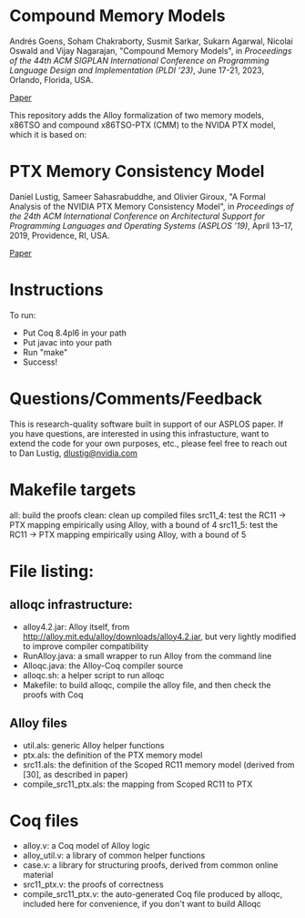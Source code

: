 # Compound Memory Models


Andrés Goens, Soham Chakraborty, Susmit Sarkar, Sukarn Agarwal, Nicolai Oswald and Vijay Nagarajan, "Compound Memory Models", in _Proceedings of the 44th ACM SIGPLAN International Conference on Programming Language Design and Implementation (PLDI ’23)_, June 17-21, 2023, Orlando, Florida, USA.

[Paper](CompoundMemoryModelsPLDI23.pdf)

This repository adds the Alloy formalization of two memory models, x86TSO and compound x86TSO-PTX (CMM) to the NVIDA PTX model, which it is based on:

# PTX Memory Consistency Model

Daniel Lustig, Sameer Sahasrabuddhe, and Olivier Giroux, "A Formal Analysis of the NVIDIA PTX Memory Consistency Model", in _Proceedings of the 24th ACM International Conference on Architectural Support for Programming Languages and Operating Systems (ASPLOS ’19)_, April 13–17, 2019, Providence, RI, USA.

[Paper](PTXMemoryModelASPLOS2019.pdf)


# Instructions

To run:
- Put Coq 8.4pl6 in your path
- Put javac into your path
- Run "make"
- Success!


# Questions/Comments/Feedback

This is research-quality software built in support of our ASPLOS paper.
If you have questions, are interested in using this infrastucture, want to extend the code for your own purposes, etc., please feel free to reach out to Dan Lustig, dlustig@nvidia.com


# Makefile targets

all: build the proofs
clean: clean up compiled files
src11_4: test the RC11 -> PTX mapping empirically using Alloy, with a bound of 4
src11_5: test the RC11 -> PTX mapping empirically using Alloy, with a bound of 5


# File listing:

## alloqc infrastructure:

* alloy4.2.jar: Alloy itself, from http://alloy.mit.edu/alloy/downloads/alloy4.2.jar, but very lightly modified to improve compiler compatibility
* RunAlloy.java: a small wrapper to run Alloy from the command line
* Alloqc.java: the Alloy-Coq compiler source
* alloqc.sh: a helper script to run alloqc
* Makefile: to build alloqc, compile the alloy file, and then check the proofs with Coq

## Alloy files

* util.als: generic Alloy helper functions
* ptx.als: the definition of the PTX memory model
* src11.als: the definition of the Scoped RC11 memory model (derived from [30], as described in paper)
* compile_src11_ptx.als: the mapping from Scoped RC11 to PTX

# Coq files

* alloy.v: a Coq model of Alloy logic
* alloy_util.v: a library of common helper functions
* case.v: a library for structuring proofs, derived from common online material
* src11_ptx.v: the proofs of correctness
* compile_src11_ptx.v: the auto-generated Coq file produced by alloqc, included here for convenience, if you don't want to build Alloqc
